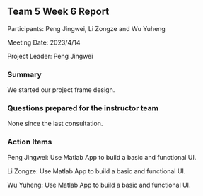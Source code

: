 ## Team 5 Week 6 Report


Participants: Peng Jingwei, Li Zongze and Wu Yuheng  

Meeting Date: 2023/4/14  

Project Leader:  Peng Jingwei

### Summary

We started our project frame design.

### Questions prepared for the instructor team

None since the last consultation.

### Action Items

Peng Jingwei: Use Matlab App to build a basic and functional UI.

Li Zongze: Use Matlab App to build a basic and functional UI.

Wu Yuheng: Use Matlab App to build a basic and functional UI.